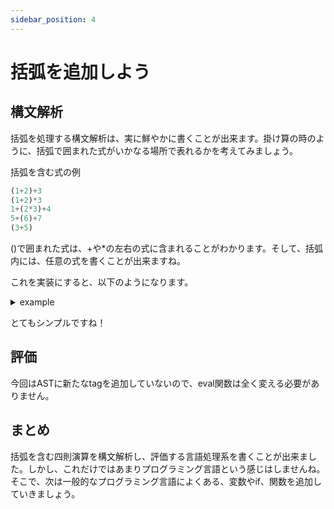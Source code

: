 ```yaml
---
sidebar_position: 4
---
```

# 括弧を追加しよう

## 構文解析
括弧を処理する構文解析は、実に鮮やかに書くことが出来ます。掛け算の時のように、括弧で囲まれた式がいかなる場所で表れるかを考えてみましょう。

括弧を含む式の例
```javascript
(1+2)+3
(1+2)*3
1+(2*3)+4
5+(6)+7
(3+5)
```
()で囲まれた式は、+や\*の左右の式に含まれることがわかります。そして、括弧内には、任意の式を書くことが出来ますね。

これを実装にすると、以下のようになります。
<details>
<summary>example</summary>

```javascript
Factor = "(" e: Expr ")" {
    return e
} / num: Integer {
    return {tag: "Number", value: num}
}
```
</details>

とてもシンプルですね！

## 評価
今回はASTに新たなtagを追加していないので、eval関数は全く変える必要がありません。

## まとめ
括弧を含む四則演算を構文解析し、評価する言語処理系を書くことが出来ました。しかし、これだけではあまりプログラミング言語という感じはしませんね。そこで、次は一般的なプログラミング言語によくある、変数やif、関数を追加していきましょう。

